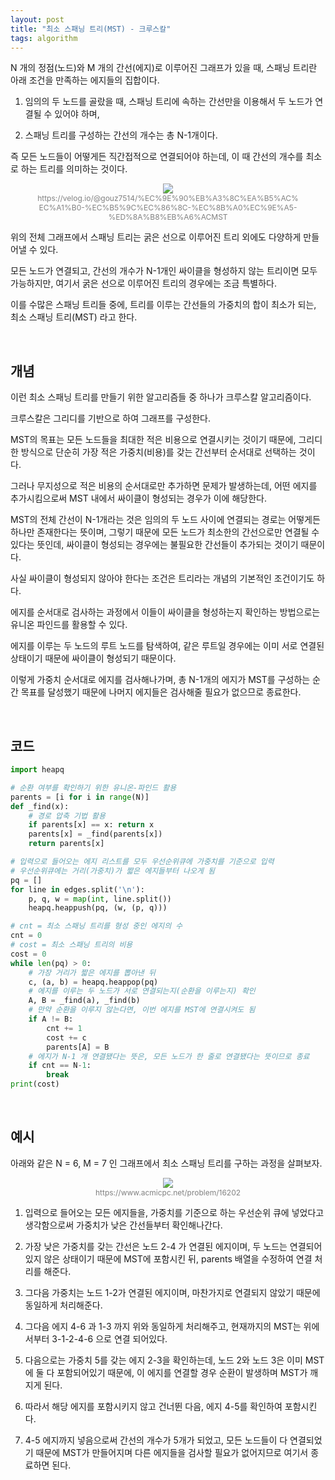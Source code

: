 ```yaml
---
layout: post
title: "최소 스패닝 트리(MST) - 크루스칼"
tags: algorithm
---
```


N 개의 정점(노드)와 M 개의 간선(에지)로 이루어진 그래프가 있을 때, 스패닝 트리란 아래 조건을 만족하는 에지들의 집합이다.

1. 임의의 두 노드를 골랐을 때, 스패닝 트리에 속하는 간선만을 이용해서 두 노드가 연결될 수 있어야 하며,

2. 스패닝 트리를 구성하는 간선의 개수는 총 N-1개이다.

즉 모든 노드들이 어떻게든 직간접적으로 연결되어야 하는데, 이 때 간선의 개수를 최소로 하는 트리를 의미하는 것이다.

<figure style="display:block; text-align:center;">
  <img src="https://media.vlpt.us/images/gouz7514/post/e1f5c705-a80e-4c07-b205-d69aeb6a2bcb/MST.png">
  <figcaption style="text-align:center; font-size:12px; color:#808080">
    https://velog.io/@gouz7514/%EC%9E%90%EB%A3%8C%EA%B5%AC%EC%A1%B0-%EC%B5%9C%EC%86%8C-%EC%8B%A0%EC%9E%A5-%ED%8A%B8%EB%A6%ACMST
  </figcaption>
</figure>

위의 전체 그래프에서 스패닝 트리는 굵은 선으로 이루어진 트리 외에도 다양하게 만들어낼 수 있다.

모든 노드가 연결되고, 간선의 개수가 N-1개인 싸이클을 형성하지 않는 트리이면 모두 가능하지만, 여기서 굵은 선으로 이루어진 트리의 경우에는 조금 특별하다.

이를 수많은 스패닝 트리들 중에, 트리를 이루는 간선들의 가중치의 합이 최소가 되는, 최소 스패닝 트리(MST) 라고 한다.

<br>

## 개념

이런 최소 스패닝 트리를 만들기 위한 알고리즘들 중 하나가 크루스칼 알고리즘이다.

크루스칼은 그리디를 기반으로 하여 그래프를 구성한다.

MST의 목표는 모든 노드들을 최대한 적은 비용으로 연결시키는 것이기 때문에, 그리디한 방식으로 단순히 가장 적은 가중치(비용)를 갖는 간선부터 순서대로 선택하는 것이다.

그러나 무지성으로 적은 비용의 순서대로만 추가하면 문제가 발생하는데, 어떤 에지를 추가시킴으로써 MST 내에서 싸이클이 형성되는 경우가 이에 해당한다.

MST의 전체 간선이 N-1개라는 것은 임의의 두 노드 사이에 연결되는 경로는 어떻게든 하나만 존재한다는 뜻이며, 그렇기 때문에 모든 노드가 최소한의 간선으로만 연결될 수 있다는 뜻인데, 싸이클이 형성되는 경우에는 불필요한 간선들이 추가되는 것이기 때문이다.

사실 싸이클이 형성되지 않아야 한다는 조건은 트리라는 개념의 기본적인 조건이기도 하다.

에지를 순서대로 검사하는 과정에서 이들이 싸이클을 형성하는지 확인하는 방법으로는 유니온 파인드를 활용할 수 있다.

에지를 이루는 두 노드의 루트 노드를 탐색하여, 같은 루트일 경우에는 이미 서로 연결된 상태이기 때문에 싸이클이 형성되기 때문이다.

이렇게 가중치 순서대로 에지를 검사해나가며, 총 N-1개의 에지가 MST를 구성하는 순간 목표를 달성했기 때문에 나머지 에지들은 검사해줄 필요가 없으므로 종료한다.

<br>

## 코드

```python
import heapq

# 순환 여부를 확인하기 위한 유니온-파인드 활용
parents = [i for i in range(N)]
def _find(x):
    # 경로 압축 기법 활용
    if parents[x] == x: return x
    parents[x] = _find(parents[x])
    return parents[x]

# 입력으로 들어오는 에지 리스트를 모두 우선순위큐에 가중치를 기준으로 입력
# 우선순위큐에는 거리(가중치)가 짧은 에지들부터 나오게 됨
pq = []
for line in edges.split('\n'):
    p, q, w = map(int, line.split())
    heapq.heappush(pq, (w, (p, q)))

# cnt = 최소 스패닝 트리를 형성 중인 에지의 수
cnt = 0
# cost = 최소 스패닝 트리의 비용
cost = 0
while len(pq) > 0:
    # 가장 거리가 짧은 에지를 뽑아낸 뒤
    c, (a, b) = heapq.heappop(pq)
    # 에지를 이루는 두 노드가 서로 연결되는지(순환을 이루는지) 확인
    A, B = _find(a), _find(b)
    # 만약 순환을 이루지 않는다면, 이번 에지를 MST에 연결시켜도 됨
    if A != B:
        cnt += 1
        cost += c
        parents[A] = B
    # 에지가 N-1 개 연결됐다는 뜻은, 모든 노드가 한 줄로 연결됐다는 뜻이므로 종료
    if cnt == N-1:
        break
print(cost)
```

<br>

## 예시

아래와 같은 N = 6, M = 7 인 그래프에서 최소 스패닝 트리를 구하는 과정을 살펴보자.

<figure style="display:block; text-align:center;">
  <img src="https://upload.acmicpc.net/35971dde-8a4c-4f8a-81d4-0fffa5ed02cc/-/preview/">
  <figcaption style="text-align:center; font-size:12px; color:#808080">
    https://www.acmicpc.net/problem/16202
  </figcaption>
</figure>

1. 입력으로 들어오는 모든 에지들을, 가중치를 기준으로 하는 우선순위 큐에 넣었다고 생각함으로써 가중치가 낮은 간선들부터 확인해나간다.

2. 가장 낮은 가중치를 갖는 간선은 노드 2-4 가 연결된 에지이며, 두 노드는 연결되어있지 않은 상태이기 때문에 MST에 포함시킨 뒤, parents 배열을 수정하여 연결 처리를 해준다.

3. 그다음 가중치는 노드 1-2가 연결된 에지이며, 마찬가지로 연결되지 않았기 때문에 동일하게 처리해준다.

4. 그다음 에지 4-6 과 1-3 까지 위와 동일하게 처리해주고, 현재까지의 MST는 위에서부터 3-1-2-4-6 으로 연결 되어있다.

5. 다음으로는 가중치 5를 갖는 에지 2-3을 확인하는데, 노드 2와 노드 3은 이미 MST에 둘 다 포함되어있기 때문에, 이 에지를 연결할 경우 순환이 발생하며 MST가 깨지게 된다.

6. 따라서 해당 에지를 포함시키지 않고 건너뛴 다음, 에지 4-5를 확인하여 포함시킨다.

7. 4-5 에지까지 넣음으로써 간선의 개수가 5개가 되었고, 모든 노드들이 다 연결되었기 때문에 MST가 만들어지며 다른 에지들을 검사할 필요가 없어지므로 여기서 종료하면 된다.